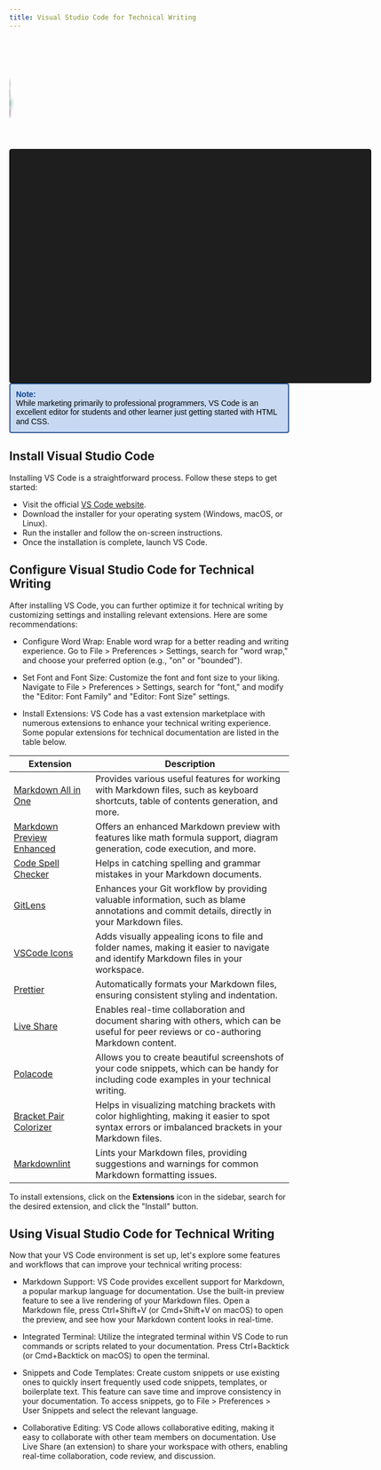 ```yaml
---
title: Visual Studio Code for Technical Writing
---
```


<div style="width: 610px; height: 200px; position: relative; overflow: hidden;">
  <div class="frame" style="width: 100%; height: 100%; position: absolute;">
    <div class="train" style="width: 50px; height: 15px; position: absolute; filter: blur(3.5px); mix-blend-mode: exclusion; left: -50px; animation: trainMovement1 15s ease infinite; background-color: blue; top: calc(50% - 50px);"></div>
    <div class="train" style="width: 50px; height: 15px; position: absolute; filter: blur(1.9px); mix-blend-mode: exclusion; left: -50px; animation: trainMovement2 11s linear infinite; background-color: grey; top: calc(50% - 25px); animation-delay: 0.9s;"></div>
    <div class="train" style="width: 50px; height: 15px; position: absolute; filter: blur(1.8px); mix-blend-mode: exclusion; left: -50px; animation: trainMovement3 9s linear infinite; background-color: lightblue; top: calc(50% - 7.5px); animation-delay: 1.4s;"></div>
    <div class="train" style="width: 50px; height: 15px; position: absolute; filter: blur(4.9px); mix-blend-mode: exclusion; left: -50px; animation: trainMovement4 8s linear infinite; background-color: lightpink; top: calc(50% + 10px); animation-delay: 1.6s;"></div>
    <div class="train" style="width: 50px; height: 15px; position: absolute; filter: blur(2.5px); mix-blend-mode: exclusion; left: -50px; animation: trainMovement5 16s cubic-bezier(0.0, -0.6, 0.2, 1.0) infinite; background-color: lightgreen; top: calc(50% + 27.5px); animation-delay: 0.1s;"></div>
  </div>

  <style>
    @keyframes trainMovement1 {
      0% {
        transform: translateX(-50px);
      }
      100% {
        transform: translateX(680px);
      }
    }
    
    @keyframes trainMovement2 {
      0% {
        transform: translateX(-50px);
      }
      100% {
        transform: translateX(680px);
      }
    }
    
    @keyframes trainMovement3 {
      0% {
        transform: translateX(-50px);
      }
      100% {
        transform: translateX(680px);
      }
    }
    
    @keyframes trainMovement4 {
      0% {
        transform: translateX(-50px);
      }
      100% {
        transform: translateX(680px);
      }
    }
    
    @keyframes trainMovement5 {
      0% {
        transform: translateX(-50px);
      }
      100% {
        transform: translateX(680px);
      }
    }
  </style>
</div>






<div style="position: relative; width: 610px; height: 380px; border: 1px solid #000; background-color: #1e1e1e; color: #fff; padding: 20px; border-radius: 4px; font-family: 'Courier New', monospace; overflow: hidden;">
  <pre id="vscodeAnimation" style="position: absolute; top: 0; left: 0; width: 100%; height: 100%; padding: 0; margin: 0; line-height: 1.5; white-space: pre-wrap;"></pre>

  <style>
    @keyframes workAnimation {
      0% { transform: translateY(0); }
      100% { transform: translateY(-100%); }
    }
  </style>

  <script>
    const text = `Visual Studio Code (VS Code) is a powerful and versatile code editor that can greatly enhance the process of technical writing and preparing technical documentation for software projects. With its extensive features, extensions, and customization options, VS Code provides a robust environment for writing, editing, formatting, and collaborating on documentation. In this guide, we will explore the steps to install and set up VS Code for technical writing, and we'll discuss useful extensions and features that can boost productivity and streamline the documentation process.

<div style='border: 2px solid #2c5691; background-color: #c7d9f2; padding: 10px; border-radius: 4px; margin-bottom: 20px;'><strong style='color: #064091; font-family: Arial, Helvetica, sans-serif'>Note:</strong><br /><div style='color: black; font-family: Arial, Helvetica, sans-serif; line-height: 1.2'>While marketing primarily to professional programmers, VS Code is an excellent editor for students and other learners just getting started with HTML and CSS.</div></div>`


    const vscodeAnimation = document.getElementById("vscodeAnimation");
    let i = 0;
    let lineCount = 0;

    function typeWriter() {
      if (i < text.length) {
        const char = text.charAt(i);
        vscodeAnimation.innerHTML += char;

        if (char === '\n') {
          lineCount++;
        }

        if (lineCount > 10) {
          vscodeAnimation.innerHTML = vscodeAnimation.innerHTML.slice(vscodeAnimation.innerHTML.indexOf('\n') + 1);
          lineCount--;
        }

        i++;
        setTimeout(typeWriter, 50);
      }
    }

    typeWriter();
  </script>
</div>

<div style="border: 2px solid #2c5691; background-color: #c7d9f2; padding: 10px; border-radius: 4px; margin-bottom: 20px;">
  <strong style="color: #064091; font-family: Arial, Helvetica, sans-serif">Note:</strong> <br /> <div style="color: black; font-family: Arial, Helvetica, sans-serif; line-height: 1.2">While marketing primarily to professional programmers, VS Code is an excellent editor for students and other learner just getting started with HTML and CSS.</div>
</div>


## Install Visual Studio Code
Installing VS Code is a straightforward process. Follow these steps to get started:

- Visit the official [VS Code website](https://code.visualstudio.com/).
- Download the installer for your operating system (Windows, macOS, or Linux).
- Run the installer and follow the on-screen instructions.
- Once the installation is complete, launch VS Code.


## Configure Visual Studio Code for Technical Writing
After installing VS Code, you can further optimize it for technical writing by customizing settings and installing relevant extensions. Here are some recommendations:

- Configure Word Wrap: Enable word wrap for a better reading and writing experience. Go to File > Preferences > Settings, search for "word wrap," and choose your preferred option (e.g., "on" or "bounded").

- Set Font and Font Size: Customize the font and font size to your liking. Navigate to File > Preferences > Settings, search for "font," and modify the "Editor: Font Family" and "Editor: Font Size" settings.

- Install Extensions: VS Code has a vast extension marketplace with numerous extensions to enhance your technical writing experience. Some popular extensions for technical documentation are listed in the table below.

| Extension | Description |
| --- | --- |
| [Markdown All in One](https://marketplace.visualstudio.com/items?itemName=yzhang.markdown-all-in-one) | Provides various useful features for working with Markdown files, such as keyboard shortcuts, table of contents generation, and more. |
| [Markdown Preview Enhanced](https://marketplace.visualstudio.com/items?itemName=shd101wyy.markdown-preview-enhanced) | Offers an enhanced Markdown preview with features like math formula support, diagram generation, code execution, and more. |
| [Code Spell Checker](https://marketplace.visualstudio.com/items?itemName=streetsidesoftware.code-spell-checker) | Helps in catching spelling and grammar mistakes in your Markdown documents. |
| [GitLens](https://marketplace.visualstudio.com/items?itemName=eamodio.gitlens) | Enhances your Git workflow by providing valuable information, such as blame annotations and commit details, directly in your Markdown files. |
| [VSCode Icons](https://marketplace.visualstudio.com/items?itemName=vscode-icons-team.vscode-icons) | Adds visually appealing icons to file and folder names, making it easier to navigate and identify Markdown files in your workspace. |
| [Prettier](https://marketplace.visualstudio.com/items?itemName=esbenp.prettier-vscode) | Automatically formats your Markdown files, ensuring consistent styling and indentation. |
| [Live Share](https://marketplace.visualstudio.com/items?itemName=MS-vsliveshare.vsliveshare) | Enables real-time collaboration and document sharing with others, which can be useful for peer reviews or co-authoring Markdown content. |
| [Polacode](https://marketplace.visualstudio.com/items?itemName=pnp.polacode) | Allows you to create beautiful screenshots of your code snippets, which can be handy for including code examples in your technical writing. |
| [Bracket Pair Colorizer](https://marketplace.visualstudio.com/items?itemName=CoenraadS.bracket-pair-colorizer) | Helps in visualizing matching brackets with color highlighting, making it easier to spot syntax errors or imbalanced brackets in your Markdown files. |
| [Markdownlint](https://marketplace.visualstudio.com/items?itemName=DavidAnson.vscode-markdownlint) | Lints your Markdown files, providing suggestions and warnings for common Markdown formatting issues. |


To install extensions, click on the **Extensions** icon in the sidebar, search for the desired extension, and click the "Install" button.

## Using Visual Studio Code for Technical Writing
Now that your VS Code environment is set up, let's explore some features and workflows that can improve your technical writing process:

- Markdown Support: VS Code provides excellent support for Markdown, a popular markup language for documentation. Use the built-in preview feature to see a live rendering of your Markdown files. Open a Markdown file, press Ctrl+Shift+V (or Cmd+Shift+V on macOS) to open the preview, and see how your Markdown content looks in real-time.

- Integrated Terminal: Utilize the integrated terminal within VS Code to run commands or scripts related to your documentation. Press Ctrl+Backtick (or Cmd+Backtick on macOS) to open the terminal.

- Snippets and Code Templates: Create custom snippets or use existing ones to quickly insert frequently used code snippets, templates, or boilerplate text. This feature can save time and improve consistency in your documentation. To access snippets, go to File > Preferences > User Snippets and select the relevant language.

- Collaborative Editing: VS Code allows collaborative editing, making it easy to collaborate with other team members on documentation. Use Live Share (an extension) to share your workspace with others, enabling real-time collaboration, code review, and discussion.


